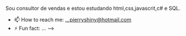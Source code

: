 Sou consultor de vendas  e  estou estudando html,css,javascrit,c# e SQL.
- 📫 How to reach me: ...pierryshiny@hotmail.com
- ⚡ Fun fact: ...
-->
